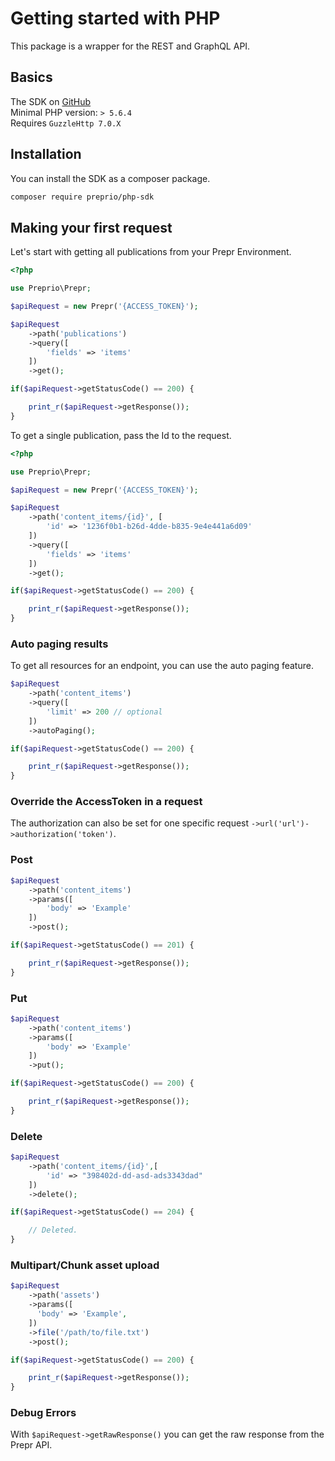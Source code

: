 # Getting started with PHP

This package is a wrapper for the REST and GraphQL API.

## Basics
The SDK on [GitHub](https://github.com/preprio/php-sdk)  
Minimal PHP version: `> 5.6.4`   
Requires `GuzzleHttp 7.0.X`

## Installation

You can install the SDK as a composer package.

```bash
composer require preprio/php-sdk
```

## Making your first request

Let's start with getting all publications from your Prepr Environment. 

```php
<?php

use Preprio\Prepr;

$apiRequest = new Prepr('{ACCESS_TOKEN}');

$apiRequest
    ->path('publications')
    ->query([
        'fields' => 'items'
    ])
    ->get();

if($apiRequest->getStatusCode() == 200) {

    print_r($apiRequest->getResponse());
}
```


To get a single publication, pass the Id to the request.

```php
<?php

use Preprio\Prepr;

$apiRequest = new Prepr('{ACCESS_TOKEN}');

$apiRequest
    ->path('content_items/{id}', [
        'id' => '1236f0b1-b26d-4dde-b835-9e4e441a6d09'
    ])
    ->query([
        'fields' => 'items'
    ])
    ->get();

if($apiRequest->getStatusCode() == 200) {

    print_r($apiRequest->getResponse());
}
```

### Auto paging results

To get all resources for an endpoint, you can use the auto paging feature.

```php
$apiRequest
    ->path('content_items')
    ->query([
        'limit' => 200 // optional
    ])
    ->autoPaging();

if($apiRequest->getStatusCode() == 200) {

    print_r($apiRequest->getResponse());
}
```

### Override the AccessToken in a request

The authorization can also be set for one specific request `->url('url')->authorization('token')`.

### Post

```php
$apiRequest
    ->path('content_items')
    ->params([
        'body' => 'Example'
    ])
    ->post();

if($apiRequest->getStatusCode() == 201) {

    print_r($apiRequest->getResponse());
}
```

### Put

```php
$apiRequest
    ->path('content_items')
    ->params([
        'body' => 'Example'
    ])
    ->put();

if($apiRequest->getStatusCode() == 200) {

    print_r($apiRequest->getResponse());
}
```

### Delete

```php
$apiRequest
    ->path('content_items/{id}',[
        'id' => "398402d-dd-asd-ads3343dad"
    ])
    ->delete();

if($apiRequest->getStatusCode() == 204) {

    // Deleted.
}
```

### Multipart/Chunk asset upload

```php
$apiRequest
    ->path('assets')
    ->params([
      'body' => 'Example',
    ])
    ->file('/path/to/file.txt')
    ->post();

if($apiRequest->getStatusCode() == 200) {

    print_r($apiRequest->getResponse());
}
```

### Debug Errors

With `$apiRequest->getRawResponse()` you can get the raw response from the Prepr API.
